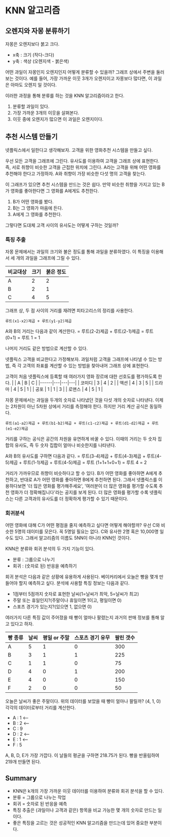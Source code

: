 # KNN 알고리즘

## 오렌지와 자몽 분류하기
자몽은 오렌지보다 붉고 크다.
* x축 : 크기 (작다-크다)
* y축 : 색상 (오렌지색 - 붉은색)

어떤 과일이 자몽인지 오렌지인지 어떻게 분류할 수 있을까?
그래프 상에서 주변을 둘러보는 것이다.
예를 들어, 가장 가까운 이웃 3개가 오렌지이고 자몽보다 많다면, 이 과일은 아마도 오렌지 일 것이다.

이러한 과정을 통해 분류를 하는 것을 KNN 알고리즘이라고 한다.
1. 분류할 과일이 있다.
2. 가장 가까운 3개의 이웃을 살펴본다.
3. 이웃 중에 오렌지가 많으면 이 과일은 오렌지이다.

## 추천 시스템 만들기
넷플릭스에서 일한다고 생각해보자. 고객을 위한 영화추천 시스템을 만들고 싶다.

우선 모든 고객을 그래프에 그린다.
유사도를 이용하여 고객을 그래프 상에 표현한다. 즉, 서로 취향이 비슷한 고객을 근접한 위치에 그린다.
A라는 고객을 위해 어떤 영화를 추천해야 한다고 가정하자.
A와 취향이 가장 비슷한 다섯 명의 고객을 찾는다.

이 그래프가 있으면 추천 시스템을 만드는 것은 쉽다.
만약 비슷한 취향을 가지고 있는 B가 영화를 좋아한다면 그 영화를 A에게도 추천한다.
1. B가 어떤 영화를 봤다.
2. B는 그 영화가 마음에 든다.
3. A에게 그 영화를 추천한다.

그렇다면 도대체 고객 사이의 유사도는 어떻게 구하는 것일까?

### 특징 추출
자몽 문제에서는 과일의 크기와 불은 정도를 통해 과일을 분류하였다.
이 특징을 이용해서 세 개의 과일을 그래프에 그릴 수 있다.

|비교대상 | 크기 | 붉은 정도 |
|-------|-----|--------|
| A     | 2   | 2      |
| B     | 2   | 1      |
| C     | 4   | 5      |

그래프 상, 두 점 사이의 거리를 재려면 피타고리스의 정리를 사용한다.
~~~
루트(x1-x2)제곱 + 루트(y1-y2)제곱
~~~

A와 B의 거리는 다음과 같이 계산한다.
= 루트(2-2)제곱 + 루트(2-1)제곱
= 루트 (0+1)
= 루트 1
= 1

나머지 거리도 같은 방법으로 계산할 수 있다.

넷플릭스 고객을 비교한다고 가정해보자.
과일처럼 고객을 그래프에 나타낼 수 있는 방법, 즉 각 고객의 좌표를 계산할 수 있는 방법을 찾아내어 그래프 상에 표현한다.

고객이 처음 넷플릭스에 등록할 때 여러가지 영화 장르에 대한 선호도를 평가하도록 한다.
|      | A | B | C |
|------|---|---|---|
| 코미디 | 3 | 4 | 2 |
| 액션  | 4 | 3 | 5 |
| 드라마 | 4 | 5 | 1 |
| 공포  | 1 | 1 | 3 |
| 로맨스 | 4 | 5 | 1 |

자몽 문제에서는 과일을 두개의 숫자로 나타냈던 것을 다섯 개의 숫자로 나타낸다.
이제는 2차원이 아닌 5차원 상에서 거리를 측정해야 한다.
하지만 거리 계산 공식은 동일하다.

~~~
루트(a1-a2)제곱 + 루트(b1-b2)제곱 + 루트(c1-c2)제곱 + 루트(d1-d2)제곱 + 루트(e1-e2)제곱
~~~

거리를 구하는 공식은 공간의 차원을 유연하게 바꿀 수 있다.
이때의 거리는 두 숫자 집합의 유사도, 즉 두 숫자 집합이 얼마나 비슷한지를 나타낸다.

A와 B의 유사도를 구하면 다음과 같다.
= 루트(3-4)제곱 + 루트(4-3)제곱 + 루트(4-5)제곱 + 루트(1-1)제곱 + 루트(4-5)제곱
= 루트 (1+1+1+0+1)
= 루트 4
= 2

거리가 가까우므로 취향이 비슷하다고 할 수 있다.
B가 어떤 영화를 좋아하면 A에게 추천하고, 반대로 A가 어떤 영화를 좋아하면 B에게 추천하면 된다.
그래서 넷플릭스를 이용하다보면 '더 많은 영화를 평가해주세요', '여러분이 더 많은 영화를 평가할 수도록 추천 영화가 더 정확해집니다'라는 공지를 보게 된다.
더 많은 영화를 평가할 수록 넷플릭스는 다른 고객과의 유사도를 더 정확하게 평가할 수 있기 때문이다.

### 회귀분석
어떤 영화에 대해 C가 어떤 평점을 줄지 예측하고 싶다면 어떻게 해야할까?
우선 C와 비슷한 5명의 데이터를 모은다.
꼭 5명일 필요는 없다. C와 유사한 2명 혹은 10,000명 일수도 있다.
그래서 알고리즘의 이름도 5NN이 아니라 KNN인 것이다.

KNN은 분류와 회귀 분석의 두 가지 기능이 있다.
* 분류 : 그룹으로 나누기
* 회귀 : (숫자로 된) 반응을 예측하기

회귀 분석은 다음과 같은 상황에 유용하게 사용된다.
베이커리에서 오늘은 빵을 몇개 만들어야 할지 예측하고 싶다.
분석에 사용할 특징 정보는 다음과 같다.

* 1점부터 5점까지 숫자로 표현한 날씨(1=날씨가 최악, 5=날씨가 최고)
* 주말 또는 휴일인지?(주말이나 휴일이면 1이고, 평일이면 0)
* 스포츠 경기가 있는지?(있으면 1, 없으면 0)

여러가지 다른 특징 값이 주어졌을 때 빵이 얼마나 팔렸는지 과거의 판매 정보를 통해 알고 있다고 하자.

| 빵 종류 | 날씨 | 평일 or 주말 | 스포츠 경기 유무 | 팔린 갯수 |
|-------|-----|------------|--------------|---------|
| A     | 5   | 1          | 0            | 300     |
| B     | 3   | 1          | 1            | 225     |
| C     | 1   | 1          | 0            | 75      |
| D     | 4   | 0          | 1            | 200     |
| E     | 4   | 0          | 0            | 150     |
| F     | 2   | 0          | 0            | 50      |

오늘은 날씨가 좋은 주말이다. 위의 데이터를 보았을 때 빵이 얼마나 팔릴까? (4, 1, 0)
각각의 데이터로부터 거리를 계산한다.

* A : 1 <--
* B : 2 <--
* C : 9
* D : 2 <--
* E : 1 <--
* F : 5

A, B, D, E가 가장 가깝다. 이 날들의 평균을 구하면 218.75가 된다. 
빵을 반올림하여 219개 만들면 된다.

## Summary
* KNN은 k개의 가장 가까운 이웃 데이터를 이용하여 분류와 회귀 분석을 할 수 있다.
* 분류 = 그룹으로 나누는 작업
* 회귀 = 숫자로 된 반응을 예측
* 특징 추출은 (과일이나 고객과 같은) 항목을 비교 가능한 몇 개의 숫자로 만드는 일이다.
* 좋은 특징을 고르는 것은 성공적인 KNN 알고리즘을 만드는데 있어 중요한 부분이다.